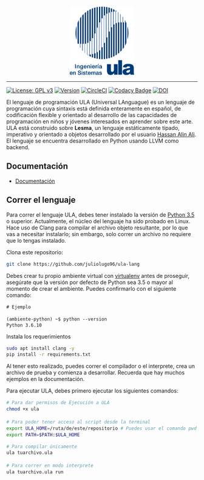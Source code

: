 <p align="center">
<img src="docs/img/logo.png" height="180px" alt="ULA Programming Language" title="ULA Programming Language">
</p>

___
[![License: GPL v3](https://img.shields.io/badge/license-GPL%20v3-blue.svg)](https://www.gnu.org/licenses/gpl-3.0)
[![Version](https://img.shields.io/badge/version-0.4.1-brightgreen.svg)](https://github.com/hassanalinali/Lesma/blob/master/LICENSE.md)
[![CircleCI](https://circleci.com/gh/hassanalinali/Lesma/tree/master.svg?style=shield)](https://circleci.com/gh/hassanalinali/Lesma/tree/master)
[![Codacy Badge](https://api.codacy.com/project/badge/Grade/90fcc06be70d4dd98f54f1bb2713d70c)](https://www.codacy.com/app/hassanalinali/Lesma?utm_source=github.com&amp;utm_medium=referral&amp;utm_content=hassanalinali/Lesma&amp;utm_campaign=Badge_Grade)
[![DOI](https://zenodo.org/badge/227675779.svg)](https://zenodo.org/badge/latestdoi/227675779)

El lenguaje de programación ULA (Universal LAnguague) es un lenguaje de programación cuya sintaxis está definida enteramente en español, de codificación flexible y orientado al desarrollo de las capacidades de programación en niños y jóvenes interesados en aprender sobre este arte. ULA está construido sobre **Lesma**, un lenguaje estáticamente tipado, imperativo y orientado a objetos desarrollado por el usuario [Hassan Alin Ali](https://github.com/hassanalinali). El lenguaje se encuentra desarrollado en Python usando LLVM como backend.

## Documentación

- [Documentación](https://juliolugo96.github.io/ula-lang/)
  

## Correr el lenguaje

Para correr el lenguaje ULA, debes tener instalado la versión de [Python 3.5](https://www.python.org/) o superior. Actualmente, el núcleo del lenguaje ha sido probado en Linux. Hace uso de Clang para compilar el archivo objeto resultante, por lo que vas a necesitar instalarlo; sin embargo, solo correr un archivo no requiere que lo tengas instalado.

Clona este repositorio:
```bash
git clone https://github.com/juliolugo96/ula-lang
```

Debes crear tu propio ambiente virtual con [virtualenv](https://rukbottoland.com/blog/tutorial-de-python-virtualenv/) antes de proseguir, asegúrate que la versión por defecto de Python sea 3.5 o mayor al momento de crear el ambiente. Puedes confirmarlo con el siguiente comando:

```
# Ejemplo

(ambiente-python) ~$ python --version
Python 3.6.10
```

Instala los requerimientos

```bash
sudo apt install clang -y
pip install -r requirements.txt
```
Al tener esto realizado, puedes correr el compilador o el interprete, crea un archivo de prueba y comienza a desarrollar. Recuerda que hay muchos ejemplos en la documentación.

Para ejecutar ULA, debes primero ejecutar los siguientes comandos:

```bash
# Para dar permisos de Ejecución a ULA
chmod +x ula

# Para poder tener acceso al script desde la terminal
export ULA_HOME=/ruta/de/este/repositorio # Puedes usar el comando pwd para ello si estas corriendo los comandos dentro del mismo
export PATH=$PATH:$ULA_HOME

```

```bash
# Para compilar únicamente
ula tuarchivo.ula

# Para correr en modo interprete
ula tuarchivo.ula run
```
